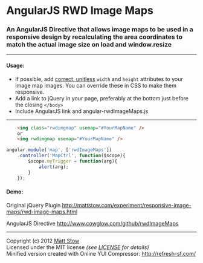 # AngularJS RWD Image Maps

### An AngularJS Directive that allows image maps to be used in a responsive design by recalculating the area coordinates to match the actual image size on load and window.resize

---

#### Usage:

* If possible, add [correct, unitless](http://dev.w3.org/html5/markup/img.html) `width` and `height` attributes to your image map images. You can override these in CSS to make them responsive.
* Add a link to jQuery in your page, preferably at the bottom just before the closing `</body>`
* Include AngularJS link and angular-rwdImageMaps.js

---

```html
	<img class="rwdimgmap" usemap="#YourMapName" />
	or
	<img rwdimgmap usemap="#YourMapName" />
```
```js
angular.module('map', ['rwdImageMaps'])
	.controller('MapCtrl', function($scope){
		$scope.myTrigger = function(arg){
			alert(arg);
		}
	});
```

#### Demo:
Original jQuery Plugin
http://mattstow.com/experiment/responsive-image-maps/rwd-image-maps.html

AngularJS Directive
http://www.cowglow.com/github/rwdImageMaps

---

Copyright (c) 2012 [Matt Stow](http://mattstow.com)  
Licensed under the MIT license *(see [LICENSE](https://github.com/stowball/jQuery-rwdImageMaps/blob/master/LICENSE) for details)*  
Minified version created with Online YUI Compressor: http://refresh-sf.com/